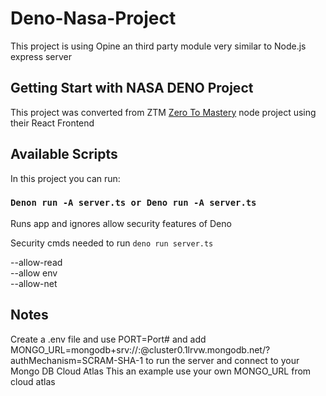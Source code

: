 # Deno-Nasa-Project

This project is using Opine an third party module very similar to Node.js express server
## Getting Start with NASA DENO Project

This project was converted from ZTM [Zero To Mastery](https://zerotomastery.io/courses/learn-node-js/) node project using their React Frontend

## Available Scripts

In this project you can run:

### `Denon run -A server.ts or Deno run -A server.ts`

Runs app and ignores allow security features of Deno

Security cmds needed to run  `deno run server.ts`

--allow-read\
--allow env\
--allow-net

## Notes
Create a .env file and use PORT=Port# and add 
MONGO_URL=mongodb+srv://<username>:<password>@cluster0.1lrvw.mongodb.net/?authMechanism=SCRAM-SHA-1
to run the server and connect to your Mongo DB Cloud Atlas
This an example use your own MONGO_URL from cloud atlas
